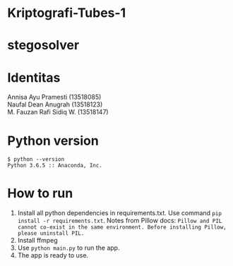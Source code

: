 # Kriptografi-Tubes-1
# stegosolver

# Identitas
Annisa Ayu Pramesti (13518085)\
Naufal Dean Anugrah (13518123)\
M. Fauzan Rafi Sidiq W. (13518147)

# Python version
`$ python --version`\
`Python 3.6.5 :: Anaconda, Inc.`

# How to run
1. Install all python dependencies in requirements.txt. Use command `pip install -r requirements.txt`. Notes from Pillow docs: `Pillow and PIL cannot co-exist in the same environment. Before installing Pillow, please uninstall PIL.`
2. Install ffmpeg
3. Use `python main.py` to run the app.
4. The app is ready to use.
